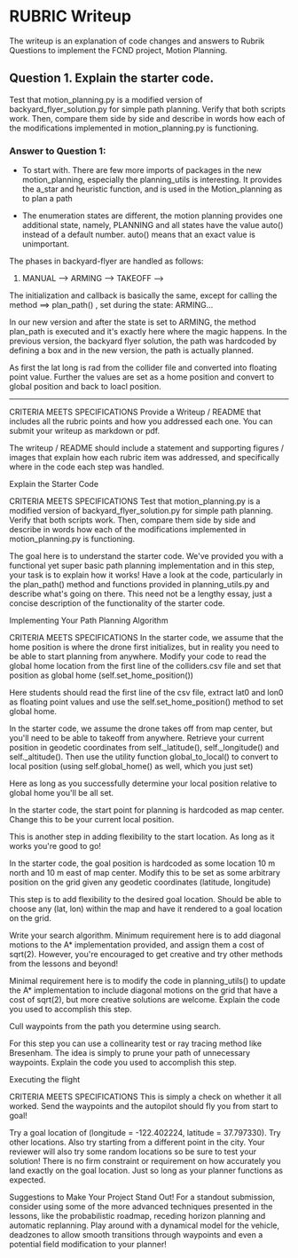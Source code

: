 # RUBRIC Writeup

The writeup is an explanation of code changes and answers to Rubrik Questions to implement the FCND project, Motion Planning. 

## Question 1. Explain the starter code. 
Test that motion_planning.py is a modified version of backyard_flyer_solution.py for simple path planning. Verify that both scripts work. Then, compare them side by side and describe in words how each of the modifications implemented in motion_planning.py is functioning.

### Answer to Question 1:     
- To start with. There are few more imports of packages in the new motion_planning, especially the planning_utils is interesting. It provides the a_star and heuristic function, and is used in the Motion_planning as to plan a path

- The enumeration states are different, the motion planning provides one additional state, namely, PLANNING and all states have the value auto() instead of a default number. auto() means that an exact value is unimportant. 

The phases in backyard-flyer are handled as follows:
1. MANUAL --> ARMING --> TAKEOFF --> 



The initialization and callback is basically the same, except for calling the  method ==> plan_path() , set during the state: ARMING...

In our new version and after the state is set to ARMING, the method plan_path is executed and it's exactly here where the magic happens. In the previous version, the backyard flyer solution, the path was hardcoded by defining a box and in the new version, the path is actually planned. 

As first the lat long is rad from the collider file and converted into floating point value. Further the values are set as a home position and convert to global position and back to loacl position.












-------------------------------------------------------------------------------------------------- 

CRITERIA
MEETS SPECIFICATIONS
Provide a Writeup / README that includes all the rubric points and how you addressed each one. You can submit your writeup as markdown or pdf.

The writeup / README should include a statement and supporting figures / images that explain how each rubric item was addressed, and specifically where in the code each step was handled.

Explain the Starter Code

CRITERIA
MEETS SPECIFICATIONS
Test that motion_planning.py is a modified version of backyard_flyer_solution.py for simple path planning. Verify that both scripts work. Then, compare them side by side and describe in words how each of the modifications implemented in motion_planning.py is functioning.

The goal here is to understand the starter code. We've provided you with a functional yet super basic path planning implementation and in this step, your task is to explain how it works! Have a look at the code, particularly in the plan_path() method and functions provided in planning_utils.py and describe what's going on there. This need not be a lengthy essay, just a concise description of the functionality of the starter code.

Implementing Your Path Planning Algorithm

CRITERIA
MEETS SPECIFICATIONS
In the starter code, we assume that the home position is where the drone first initializes, but in reality you need to be able to start planning from anywhere. Modify your code to read the global home location from the first line of the colliders.csv file and set that position as global home (self.set_home_position())

Here students should read the first line of the csv file, extract lat0 and lon0 as floating point values and use the self.set_home_position() method to set global home.

In the starter code, we assume the drone takes off from map center, but you'll need to be able to takeoff from anywhere. Retrieve your current position in geodetic coordinates from self._latitude(), self._longitude() and self._altitude(). Then use the utility function global_to_local() to convert to local position (using self.global_home() as well, which you just set)

Here as long as you successfully determine your local position relative to global home you'll be all set.

In the starter code, the start point for planning is hardcoded as map center. Change this to be your current local position.

This is another step in adding flexibility to the start location. As long as it works you're good to go!

In the starter code, the goal position is hardcoded as some location 10 m north and 10 m east of map center. Modify this to be set as some arbitrary position on the grid given any geodetic coordinates (latitude, longitude)

This step is to add flexibility to the desired goal location. Should be able to choose any (lat, lon) within the map and have it rendered to a goal location on the grid.

Write your search algorithm. Minimum requirement here is to add diagonal motions to the A* implementation provided, and assign them a cost of sqrt(2). However, you're encouraged to get creative and try other methods from the lessons and beyond!

Minimal requirement here is to modify the code in planning_utils() to update the A* implementation to include diagonal motions on the grid that have a cost of sqrt(2), but more creative solutions are welcome. Explain the code you used to accomplish this step.

Cull waypoints from the path you determine using search.

For this step you can use a collinearity test or ray tracing method like Bresenham. The idea is simply to prune your path of unnecessary waypoints. Explain the code you used to accomplish this step.

Executing the flight

CRITERIA
MEETS SPECIFICATIONS
This is simply a check on whether it all worked. Send the waypoints and the autopilot should fly you from start to goal!

Try a goal location of (longitude = -122.402224, latitude = 37.797330). Try other locations. Also try starting from a different point in the city. Your reviewer will also try some random locations so be sure to test your solution! There is no firm constraint or requirement on how accurately you land exactly on the goal location. Just so long as your planner functions as expected.

Suggestions to Make Your Project Stand Out!
For a standout submission, consider using some of the more advanced techniques presented in the lessons, like the probabilistic roadmap, receding horizon planning and automatic replanning. Play around with a dynamical model for the vehicle, deadzones to allow smooth transitions through waypoints and even a potential field modification to your planner!
